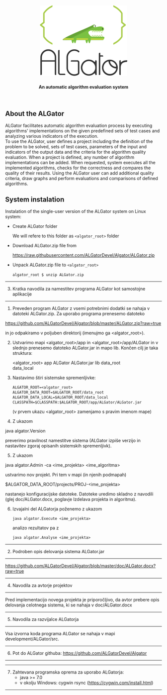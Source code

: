 <h1 align="center"><img src="doc/algator.png" alt="ALGator logo" /></h1>
<h4 align="center">An automatic algorithm evaluation system </h4>
<br>



## About the ALGator

ALGator facilitates automatic algorithm evaluation process by executing 
algorithms' implementations on the given predefined sets of test cases
and analyzing various indicators of the execution.  
To use the ALGator, user defines a project including the definition of 
the problem to be solved, sets of test cases, parameters 
of the input and indicators of the output data  and the criteria for the 
algorithm quality evaluation. When a project is defined, any number of 
algorithm implementations can be added. When requested, system 
executes all the implemented algorithms, checks for the correctness 
and compares the quality of their results. Using the ALGator user can 
add additional quality criteria, draw graphs and perform evaluations and 
comparisons of defined algorithms. 

## System instalation

Instalation of the single-user version of the ALGator system on Linux system:

* Create ALGator folder

    We will refere to this folder as `<algator_root>` folder

* Download ALGator.zip file from

    https://raw.githubusercontent.com/ALGatorDevel/Algator/ALGator.zip

* Unpack ALGator.zip file to `<algator_root>`

	```algator_root $ unzip ALGator.zip```

  

*****************************************************************************
3) Kratka navodila za namestitev programa ALGator kot samostojne aplikacije
*****************************************************************************
1. Preveden program ALGator z vsemi potrebnimi dodatki se nahaja v datoteki
ALGator.zip. Za uporabo programa prenesemo datoteko 

https://github.com/ALGatorDevel/Algator/blob/master/ALGator.zip?raw=true

in jo odpakiramo v poljuben direktorij (imenujmo ga <algator_root>).

2. Ustvarimo mapi <algator_root>/app in <algator_root>/app/ALGator in v slednjo
   prenesemo datoteko ALGator.jar in mapo lib. Končen cilj je taka struktura:

   <algator_root>
     app
       ALGator
         ALGator.jar
         lib
     data_root   
     data_local
 
3. Nastavimo štiri sistemske spremenljivke: 
  
       ALGATOR_ROOT=<algator_root>
       ALGATOR_DATA_ROOT=$ALGATOR_ROOT/data_root
       ALGATOR_DATA_LOCAL=$ALGATOR_ROOT/data_local
       CLASSPATH=$CLASSPATH:$ALGATOR_ROOT/app/ALGator/ALGator.jar

   (v prvem ukazu <algator_root> zamenjamo s pravim imenom mape)


4. Z ukazom 

  java algator.Version

preverimo pravilnost namestitve sistema (ALGator izpiše verzijo 
in nastavitev zgoraj opisanih sistemskih spremenljivk).

       
5. Z ukazom 

  java algator.Admin -ca <ime_projekta> <ime_algoritma>

ustvarimo nov projekt. Pri tem v mapi (in njenih podmapah)

  $ALGATOR_DATA_ROOT/projects/PROJ-<ime_projekta> 

nastanejo konfiguracijske datoteke. Datoteke uredimo skladno
z navodili (glej doc/ALGator.docx, poglavje Izdelava projekta 
in algoritma).


6. Izvajalni del ALGatorja poženemo z ukazom

       java algator.Execute <ime_projekta>
	
    analizo rezultatov pa z 

       java algator.Analyse <ime_projekta>



*****************************************************************************
2) Podroben opis delovanja sistema ALGator.jar
*****************************************************************************
https://github.com/ALGatorDevel/Algator/blob/master/doc/ALGator.docx?raw=true




*****************************************************************************
4) Navodila za avtorje projektov
*****************************************************************************
Pred implementacijo novega projekta je priporočljivo, da avtor prebere 
opis delovanja celotnega sistema, ki se nahaja v doc/ALGator.docx


*****************************************************************************
5) Navodila za razvijalce ALGatorja
*****************************************************************************
Vsa izvorna koda programa ALGator se nahaja v mapi development/ALGator/src.




*****************************************************************************
6) Pot do ALGator githuba:
  https://github.com/ALGatorDevel/Algator
*****************************************************************************


*****************************************************************************
7) Zahtevana programska oprema za uporabo ALGatorja:
    - java >= 7.0
    - v okolju Windows: cygwin rsync (https://cygwin.com/install.html)
*****************************************************************************
